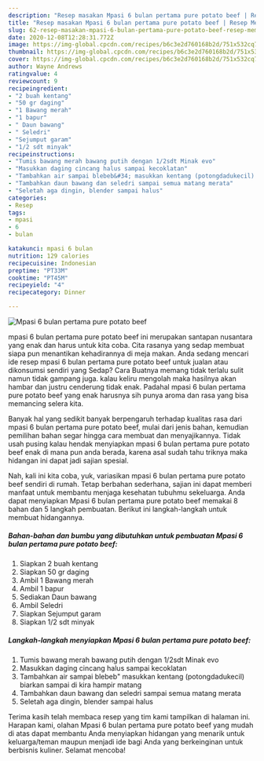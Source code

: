 ```yaml
---
description: "Resep masakan Mpasi 6 bulan pertama pure potato beef | Resep Membuat Mpasi 6 bulan pertama pure potato beef Yang Mudah Dan Praktis"
title: "Resep masakan Mpasi 6 bulan pertama pure potato beef | Resep Membuat Mpasi 6 bulan pertama pure potato beef Yang Mudah Dan Praktis"
slug: 62-resep-masakan-mpasi-6-bulan-pertama-pure-potato-beef-resep-membuat-mpasi-6-bulan-pertama-pure-potato-beef-yang-mudah-dan-praktis
date: 2020-12-08T12:28:31.772Z
image: https://img-global.cpcdn.com/recipes/b6c3e2d760168b2d/751x532cq70/mpasi-6-bulan-pertama-pure-potato-beef-foto-resep-utama.jpg
thumbnail: https://img-global.cpcdn.com/recipes/b6c3e2d760168b2d/751x532cq70/mpasi-6-bulan-pertama-pure-potato-beef-foto-resep-utama.jpg
cover: https://img-global.cpcdn.com/recipes/b6c3e2d760168b2d/751x532cq70/mpasi-6-bulan-pertama-pure-potato-beef-foto-resep-utama.jpg
author: Wayne Andrews
ratingvalue: 4
reviewcount: 9
recipeingredient:
- "2 buah kentang"
- "50 gr daging"
- "1 Bawang merah"
- "1 bapur"
- " Daun bawang"
- " Seledri"
- "Sejumput garam"
- "1/2 sdt minyak"
recipeinstructions:
- "Tumis bawang merah bawang putih dengan 1/2sdt Minak evo"
- "Masukkan daging cincang halus sampai kecoklatan"
- "Tambahkan air sampai blebeb&#34; masukkan kentang (potongdadukecil) biarkan sampai di kira hampir matang"
- "Tambahkan daun bawang dan seledri sampai semua matang merata"
- "Seletah aga dingin, blender sampai halus"
categories:
- Resep
tags:
- mpasi
- 6
- bulan

katakunci: mpasi 6 bulan 
nutrition: 129 calories
recipecuisine: Indonesian
preptime: "PT33M"
cooktime: "PT45M"
recipeyield: "4"
recipecategory: Dinner

---
```



![Mpasi 6 bulan pertama pure potato beef](https://img-global.cpcdn.com/recipes/b6c3e2d760168b2d/751x532cq70/mpasi-6-bulan-pertama-pure-potato-beef-foto-resep-utama.jpg)


mpasi 6 bulan pertama pure potato beef ini merupakan santapan nusantara yang enak dan harus untuk kita coba. Cita rasanya yang sedap membuat siapa pun menantikan kehadirannya di meja makan.
Anda sedang mencari ide resep mpasi 6 bulan pertama pure potato beef untuk jualan atau dikonsumsi sendiri yang Sedap? Cara Buatnya memang tidak terlalu sulit namun tidak gampang juga. kalau keliru mengolah maka hasilnya akan hambar dan justru cenderung tidak enak. Padahal mpasi 6 bulan pertama pure potato beef yang enak harusnya sih punya aroma dan rasa yang bisa memancing selera kita.



Banyak hal yang sedikit banyak berpengaruh terhadap kualitas rasa dari mpasi 6 bulan pertama pure potato beef, mulai dari jenis bahan, kemudian pemilihan bahan segar hingga cara membuat dan menyajikannya. Tidak usah pusing kalau hendak menyiapkan mpasi 6 bulan pertama pure potato beef enak di mana pun anda berada, karena asal sudah tahu triknya maka hidangan ini dapat jadi sajian spesial.


Nah, kali ini kita coba, yuk, variasikan mpasi 6 bulan pertama pure potato beef sendiri di rumah. Tetap berbahan sederhana, sajian ini dapat memberi manfaat untuk membantu menjaga kesehatan tubuhmu sekeluarga. Anda dapat menyiapkan Mpasi 6 bulan pertama pure potato beef memakai 8 bahan dan 5 langkah pembuatan. Berikut ini langkah-langkah untuk membuat hidangannya.

<!--inarticleads1-->

##### Bahan-bahan dan bumbu yang dibutuhkan untuk pembuatan Mpasi 6 bulan pertama pure potato beef:

1. Siapkan 2 buah kentang
1. Siapkan 50 gr daging
1. Ambil 1 Bawang merah
1. Ambil 1 bapur
1. Sediakan  Daun bawang
1. Ambil  Seledri
1. Siapkan Sejumput garam
1. Siapkan 1/2 sdt minyak




<!--inarticleads2-->

##### Langkah-langkah menyiapkan Mpasi 6 bulan pertama pure potato beef:

1. Tumis bawang merah bawang putih dengan 1/2sdt Minak evo
1. Masukkan daging cincang halus sampai kecoklatan
1. Tambahkan air sampai blebeb&#34; masukkan kentang (potongdadukecil) biarkan sampai di kira hampir matang
1. Tambahkan daun bawang dan seledri sampai semua matang merata
1. Seletah aga dingin, blender sampai halus




Terima kasih telah membaca resep yang tim kami tampilkan di halaman ini. Harapan kami, olahan Mpasi 6 bulan pertama pure potato beef yang mudah di atas dapat membantu Anda menyiapkan hidangan yang menarik untuk keluarga/teman maupun menjadi ide bagi Anda yang berkeinginan untuk berbisnis kuliner. Selamat mencoba!
